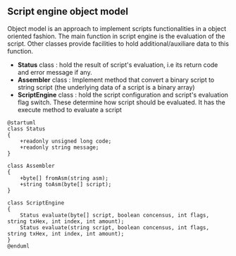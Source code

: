 ## Script engine object model

Object model is an approach to implement scripts functionalities in a object oriented fashion. The main function in script engine is the evaluation of the script. Other classes provide facilities to hold additional/auxiliare data to this function.

 - **Status** class : hold the result of script's evaluation, i.e its return code and error message if any.
 - **Assembler** class : Implement method that convert a binary script to string script (the underlying data of a script is a binary array)
 - **ScriptEngine** class : hold the script configuration and script's evaluation flag switch. These determine how script should be evaluated. It has the execute method to evaluate a script

```plantuml
@startuml
class Status 
{ 
	+readonly unsigned long code;
	+readonly string message;
}

class Assembler
{
	+byte[] fromAsm(string asm);
	+string toAsm(byte[] script);
}

class ScriptEngine 
{
    Status evaluate(byte[] script, boolean concensus, int flags, string txHex, int index, int amount);
    Status evaluate(string script, boolean concensus, int flags, string txHex, int index, int amount);
}
@enduml
```

